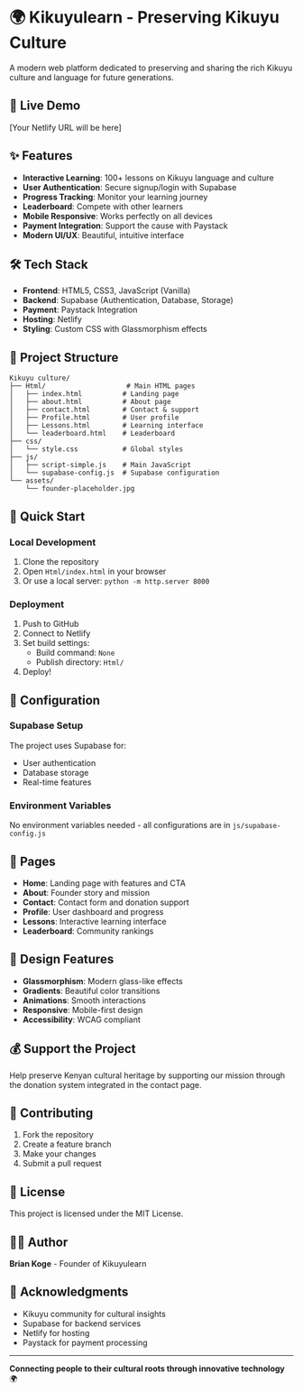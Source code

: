 # 🌍 Kikuyulearn - Preserving Kikuyu Culture

A modern web platform dedicated to preserving and sharing the rich Kikuyu culture and language for future generations.

## 🚀 Live Demo
[Your Netlify URL will be here]

## ✨ Features

- **Interactive Learning**: 100+ lessons on Kikuyu language and culture
- **User Authentication**: Secure signup/login with Supabase
- **Progress Tracking**: Monitor your learning journey
- **Leaderboard**: Compete with other learners
- **Mobile Responsive**: Works perfectly on all devices
- **Payment Integration**: Support the cause with Paystack
- **Modern UI/UX**: Beautiful, intuitive interface

## 🛠️ Tech Stack

- **Frontend**: HTML5, CSS3, JavaScript (Vanilla)
- **Backend**: Supabase (Authentication, Database, Storage)
- **Payment**: Paystack Integration
- **Hosting**: Netlify
- **Styling**: Custom CSS with Glassmorphism effects

## 📁 Project Structure

```
Kikuyu culture/
├── Html/                    # Main HTML pages
│   ├── index.html          # Landing page
│   ├── about.html          # About page
│   ├── contact.html        # Contact & support
│   ├── Profile.html        # User profile
│   ├── Lessons.html        # Learning interface
│   └── leaderboard.html    # Leaderboard
├── css/
│   └── style.css           # Global styles
├── js/
│   ├── script-simple.js    # Main JavaScript
│   └── supabase-config.js  # Supabase configuration
└── assets/
    └── founder-placeholder.jpg
```

## 🚀 Quick Start

### Local Development
1. Clone the repository
2. Open `Html/index.html` in your browser
3. Or use a local server: `python -m http.server 8000`

### Deployment
1. Push to GitHub
2. Connect to Netlify
3. Set build settings:
   - Build command: `None`
   - Publish directory: `Html/`
4. Deploy!

## 🔧 Configuration

### Supabase Setup
The project uses Supabase for:
- User authentication
- Database storage
- Real-time features

### Environment Variables
No environment variables needed - all configurations are in `js/supabase-config.js`

## 📱 Pages

- **Home**: Landing page with features and CTA
- **About**: Founder story and mission
- **Contact**: Contact form and donation support
- **Profile**: User dashboard and progress
- **Lessons**: Interactive learning interface
- **Leaderboard**: Community rankings

## 🎨 Design Features

- **Glassmorphism**: Modern glass-like effects
- **Gradients**: Beautiful color transitions
- **Animations**: Smooth interactions
- **Responsive**: Mobile-first design
- **Accessibility**: WCAG compliant

## 💰 Support the Project

Help preserve Kenyan cultural heritage by supporting our mission through the donation system integrated in the contact page.

## 🤝 Contributing

1. Fork the repository
2. Create a feature branch
3. Make your changes
4. Submit a pull request

## 📄 License

This project is licensed under the MIT License.

## 👨‍💻 Author

**Brian Koge** - Founder of Kikuyulearn

## 🌟 Acknowledgments

- Kikuyu community for cultural insights
- Supabase for backend services
- Netlify for hosting
- Paystack for payment processing

---

**Connecting people to their cultural roots through innovative technology** 🌍
